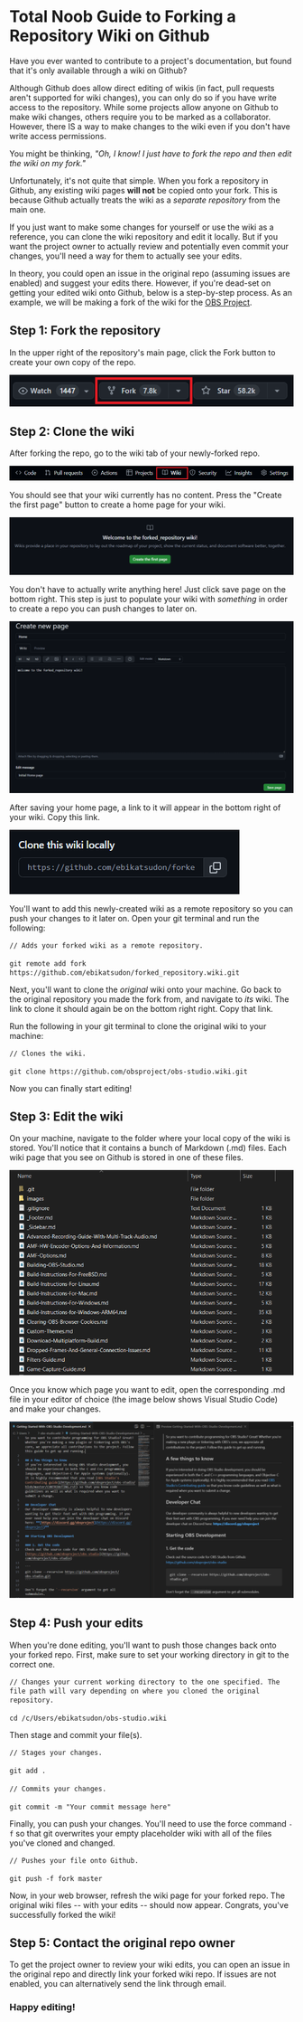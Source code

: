 # Total Noob Guide to Forking a Repository Wiki on Github

Have you ever wanted to contribute to a project's documentation, but found that it's only available through a wiki on Github?

Although Github does allow direct editing of wikis (in fact, pull requests aren't supported for wiki changes), you can only do so if you have write access to the repository. While some projects allow anyone on Github to make wiki changes, others require you to be marked as a collaborator. However, there IS a way to make changes to the wiki even if you don't have write access permissions.

You might be thinking, *"Oh, I know! I just have to fork the repo and then edit the wiki on my fork."*

 Unfortunately, it's not quite that simple. When you fork a repository in Github, any existing wiki pages **will not** be copied onto your fork. This is because Github actually treats the wiki as a *separate repository* from the main one.

If you just want to make some changes for yourself or use the wiki as a reference, you can clone the wiki repository and edit it locally. But if you want the project owner to actually review and potentially even commit your changes, you'll need a way for them to actually see your edits.

In theory, you could open an issue in the original repo (assuming issues are enabled) and suggest your edits there. However, if you're dead-set on getting your edited wiki onto Github, below is a step-by-step process. As an example, we will be making a fork of the wiki for the [OBS Project](https://github.com/obsproject/obs-studio/wiki).

## Step 1: Fork the repository
In the upper right of the repository's main page, click the Fork button to create your own copy of the repo. 

![alt text](<../Media/Wiki Fork Guide/forking-repository.png>)

## Step 2: Clone the wiki

After forking the repo, go to the wiki tab of your newly-forked repo.

![alt text](<../Media/Wiki Fork Guide/wiki1.png>)

You should see that your wiki currently has no content. Press the "Create the first page" button to create a home page for your wiki.

![alt text](<../Media/Wiki Fork Guide/wiki2.png>)

You don't have to actually write anything here! Just click save page on the bottom right. This step is just to populate your wiki with *something* in order to create a repo you can push changes to later on.

![alt text](<../Media/Wiki Fork Guide/creating_home_page.PNG>)

After saving your home page, a link to it will appear in the bottom right of your wiki. Copy this link.

![alt text](<../Media/Wiki Fork Guide/clone_link1.PNG>)

You'll want to add this newly-created wiki as a remote repository so you can push your changes to it later on. Open your git terminal and run the following:

    // Adds your forked wiki as a remote repository.

    git remote add fork https://github.com/ebikatsudon/forked_repository.wiki.git

Next, you'll want to clone the *original* wiki onto your machine. Go back to the original repository you made the fork from, and navigate to *its* wiki. The link to clone it should again be on the bottom right right. Copy that link.

 Run the following in your git terminal to clone the original wiki to your machine:

    // Clones the wiki.

    git clone https://github.com/obsproject/obs-studio.wiki.git

Now you can finally start editing!

## Step 3: Edit the wiki

On your machine, navigate to the folder where your local copy of the wiki is stored. You'll notice that it contains a bunch of Markdown (.md) files. Each wiki page that you see on Github is stored in one of these files.

![alt text](<../Media/Wiki Fork Guide/local_repository.PNG>)

Once you know which page you want to edit, open the corresponding .md file in your editor of choice (the image below shows Visual Studio Code) and make your changes.

![alt text](<../Media/Wiki Fork Guide/editing_md.png>)

## Step 4: Push your edits

When you're done editing, you'll want to push those changes back onto your forked repo. First, make sure to set your working directory in git to the correct one.

    // Changes your current working directory to the one specified. The file path will vary depending on where you cloned the original repository.

    cd /c/Users/ebikatsudon/obs-studio.wiki

Then stage and commit your file(s).

    // Stages your changes.

    git add .
    
    // Commits your changes.

    git commit -m "Your commit message here"

Finally, you can push your changes. You'll need to use the force command `-f` so that git overwrites your empty placeholder wiki with all of the files you've cloned and changed.

    // Pushes your file onto Github.
    
    git push -f fork master

Now, in your web browser, refresh the wiki page for your forked repo. The original wiki files -- with your edits -- should now appear. Congrats, you've successfully forked the wiki!

## Step 5: Contact the original repo owner

To get the project owner to review your wiki edits, you can open an issue in the original repo and directly link your forked wiki repo. If issues are not enabled, you can alternatively send the link through email.

### Happy editing!